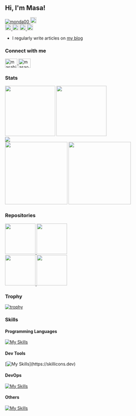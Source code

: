 ## Hi, I'm Masa!

<p align="left">
  <a href="https://github.com/monda00/monda00/">
    <img src="https://komarev.com/ghpvc/?username=monda00" alt="monda00" />
  </a>
  <a href="https://github.com/monda00">
    <img height="20" src="https://img.shields.io/github/followers/monda00?label=follow&logo=github&style=flat" />
  </a>
  <br>
  <a href="http://qiita.com/monda00">
    <img height="20" src="https://qiita-badge.apiapi.app/s/monda00/posts.svg" />
  </a>
    <img height="20" src="https://qiita-badge.apiapi.app/s/monda00/contributions.svg" />
  </a>
  <a href="https://zenn.dev/monda/articles">
    <img height="20" src="https://zenn.badge.nikaera.com/s/monda/articles?style=plastic" alt="monda articles" />
  </a>
  <a href="https://zenn.dev/monda">
    <img height="20" src="https://zenn.badge.nikaera.com/s/monda/likes?style=plastic" alt="monda likes" />
  </a>
</p>

- I regularly write articles on [my blog](https://amateur-engineer-blog.com/)

### Connect with me

<p align="left">
  <a href="https://linkedin.com/in/masahiro-onda-490a79179" target="blank">
    <img align="center" src="https://raw.githubusercontent.com/rahuldkjain/github-profile-readme-generator/master/src/images/icons/Social/linked-in-alt.svg" alt="masahiro-onda-490a79179" height="30" width="40" />
  </a>
  <a href="https://kaggle.com/masaonda" target="blank">
    <img align="center" src="https://raw.githubusercontent.com/rahuldkjain/github-profile-readme-generator/master/src/images/icons/Social/kaggle.svg" alt="masaonda" height="30" width="40" />
  </a>
</p>

### Stats

<p align="left">
  <img height="165" src="https://github-readme-stats.vercel.app/api/top-langs/?username=anuraghazra&layout=compact&theme=radical" />
  <img height="165" src="https://github-readme-stats.vercel.app/api?username=monda00&count_private=true&show_icons=true&theme=radical" />
  <br>
  <img src="https://github-profile-summary-cards.vercel.app/api/cards/profile-details?username=monda00&theme=radical" />
  <br>
  <img height="205" src="https://github-profile-summary-cards.vercel.app/api/cards/repos-per-language?username=monda00&theme=radical" />
  <img height="205" src="https://github-profile-summary-cards.vercel.app/api/cards/most-commit-language?username=monda00&theme=radical" />
</p>

### Repositories

<p align="left">
  <a href="https://github.com/monda00/dotfiles">
    <img height="100" src="https://github-readme-stats.vercel.app/api/pin/?username=monda00&repo=dotfiles&theme=radical" />
  </a>
  <a href="https://github.com/monda00/alfred-slack-workflow">
    <img height="100" src="https://github-readme-stats.vercel.app/api/pin/?username=monda00&repo=alfred-slack-workflow&theme=radical" />
  </a>
  <br>
  <a href="https://github.com/monda00/aa-generator-app">
    <img height="100" src="https://github-readme-stats.vercel.app/api/pin/?username=monda00&repo=aa-generator-app&theme=radical" />
  </a>
  <a href="https://github.com/monda00/next-app-router-mdx-blog">
    <img height="100" src="https://github-readme-stats.vercel.app/api/pin/?username=monda00&repo=next-app-router-mdx-blog&theme=radical" />
  </a>
</p>

### Trophy

[![trophy](https://github-profile-trophy.vercel.app/?username=monda00&theme=radical)](https://github.com/ryo-ma/github-profile-trophy)

### Skills

#### Programming Languages

[![My Skills](https://skillicons.dev/icons?i=py,go,java,js,ts)](https://skillicons.dev)

#### Dev Tools

[![My Skills](https://skillicons.dev/icons?i=vscode,vim,neovim,git,github,md,gradle,maven,react,nextjs,nodejs,flask,tensorflow,)](https://skillicons.dev)

#### DevOps

[![My Skills](https://skillicons.dev/icons?i=docker,kubernetes,linux,bash,grafana,prometheus,sentry,jenkins,githubactions,gcp)](https://skillicons.dev)

#### Others

[![My Skills](https://skillicons.dev/icons?i=kafka,nginx,postgres)](https://skillicons.dev)
